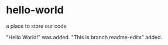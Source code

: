 # hello-world
a place to store our code

"Hello World!" was added. "This is branch readme-edits" added.
